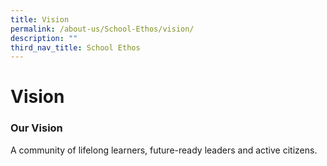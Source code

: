 ```yaml
---
title: Vision
permalink: /about-us/School-Ethos/vision/
description: ""
third_nav_title: School Ethos
---
```

Vision 
=====================

  



### **Our Vision**
A community of lifelong learners, future-ready leaders and active citizens.